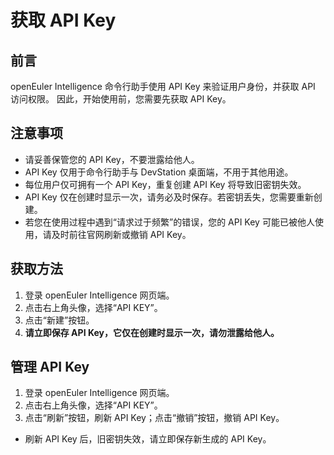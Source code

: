# 获取 API Key

## 前言

openEuler Intelligence 命令行助手使用 API Key 来验证用户身份，并获取 API 访问权限。
因此，开始使用前，您需要先获取 API Key。

## 注意事项

- 请妥善保管您的 API Key，不要泄露给他人。
- API Key 仅用于命令行助手与 DevStation 桌面端，不用于其他用途。
- 每位用户仅可拥有一个 API Key，重复创建 API Key 将导致旧密钥失效。
- API Key 仅在创建时显示一次，请务必及时保存。若密钥丢失，您需要重新创建。
- 若您在使用过程中遇到“请求过于频繁”的错误，您的 API Key 可能已被他人使用，请及时前往官网刷新或撤销 API Key。

## 获取方法

1. 登录 openEuler Intelligence 网页端。
2. 点击右上角头像，选择“API KEY”。
3. 点击“新建”按钮。
4. **请立即保存 API Key，它仅在创建时显示一次，请勿泄露给他人。**

## 管理 API Key

1. 登录 openEuler Intelligence 网页端。
2. 点击右上角头像，选择“API KEY”。
3. 点击“刷新”按钮，刷新 API Key；点击“撤销”按钮，撤销 API Key。

- 刷新 API Key 后，旧密钥失效，请立即保存新生成的 API Key。
